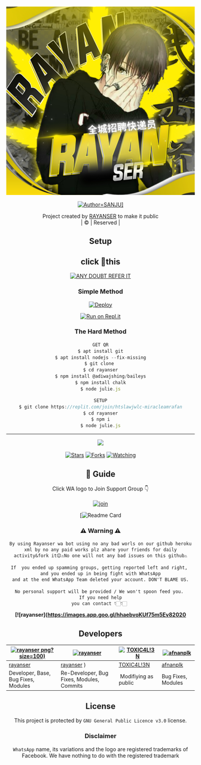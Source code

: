 <div align="center">

 </a>
</p>
<div align="center">
  <p align="center">
<img src=20211028_211021.jpg>
</p>
  <p align="center">
<a href="https://github.com/miracleramfan/rayanser"><img title="Author=SANJU]" src="https://img.shields.io/badge/Author-SANJU" color=blue&style=for-the-badge&logo=whatsapp"></a>
</p>
</div>
<p align="center">
Project created by <a href="https://github.com/miracleramfan/rayanser">RAYANSER</a> to make it public
    <br>
       | © |
        Reserved |
    <br> 
</p>

## Setup
<div align="center"> 


## click 🥳this

 [![ANY DOUBT REFER IT](https://www.linkpicture.com/q/YouTube-Logo-700x394.png)](https://youtube.com/channel/UCUeuLLirgvSEgEkirCwFyyQ)


  ### Simple Method
  
[![Deploy](https://www.herokucdn.com/deploy/button.svg)](https://heroku.com/deploy?template=https://github.com/Miracleramfan/rayanser) 
  
[![Run on Repl.it](https://repl.it/badge/github/quiec/whatsAlfa)](https://replit.com/@rayanser/rayanser)
  
### The Hard Method
```js
GET QR
$ apt install git
$ apt install nodejs --fix-missing
$ git clone 
$ cd rayanser
$ npm install @adiwajshing/baileys
$ npm install chalk
$ node julie.js
```
      
```js
SETUP
$ git clone https://replit.com/join/htslawjwlc-miracleamrafan
$ cd rayanser
$ npm i
$ node julie.js
```

----

  <p align="center">
  <a href="httsp://github.com/Miracleramfan[rayanser>
    
<a href="https://github.com/Miracleramfan/rayanser) ">
<img src="https://img.shields.io/github/repo-size/rayanser?color=green&label=Repo%20total%20size&style=plastic">
<p align="center">
<a href="https://github.com/Miracleramfan/rayanser) "
<img title="Followers" src="https://img.shields.io/github/followers/rayanser?color=blue&style=flat-square"></a>
<a href="https://github.com/Miracleramfan/rayanser) /stargazers/"><img title="Stars" src="https://img.shields.io/github/stars/miracleramfan/rayanser?color=blue&style=flat-square"></a>
<a href="https://github.com/Miracleamrafan/rayanser) /network/members"><img title="Forks" src="https://img.shields.io/github/forks/miracleramfan/rayanser?color=blue&style=flat-square"></a>
<a href="https://github.com/Miracleamrafan/rayanser) /watchers"><img title="Watching" src="https://img.shields.io/github/watchers/miracleramfan/rayanser?label=Watchers&color=blue&style=flat-square"></a>
</p>

## 📢 Guide
Click WA logo to Join Support Group 👇
    <br>
<br>
  [![join](https://github.com/Alien-alfa/PublicBot/blob/main/wlogo.svg.png)](https://chat.whatsapp.com/Lw3fagpYYZdBYbs7TssQPV)
  <div align="center">
       
  [![Readme Card](https://github-readme-stats.vercel.app/api/pin/username=rayanssr]https://github.com/miracleramfan/rayanser?]https://github.com/miracleramfan/rayanser)
  </div>
    
### ⚠ Warning ⚠

```
By using Rayanser wa bot using no any bad worls on our github heroku xml by no any paid works plz ahare your friends for daily activity&fork it😌⚠️No one will not any bad issues on this github⚠️

If  you ended up spamming groups, getting reported left and right, 
and you ended up in being fight with WhatsApp
and at the end WhatsApp Team deleted your account. DON'T BLAME US.

No personal support will be provided / We won't spoon feed you. 
If you need help
you can contact 👇🏻👇🏻 
```
**[![rayanser](https://images.app.goo.gl/hhaebvoKUf75m5Ev82020**

## Developers
  <div align="center">
    
  [![rayanser](https://github.com/miracleramfan/rayanser) png?size=100)](https://github.com/miracleramfan) | [![rayanser](.png?size=100)](https://github.com/miracleramfan) |  [![TOXIC4L!3N](https://github.com/Alien-alfa.png?size=100)](https://github.com/AI-VIKI) | [![afnanplk](https://github.com/afnanplk.png?size=100)](https://github.com/afnanplk) 
----|----|----|----
[rayanser](https://github.com/rayanser) | [rayanser](https://github.com/Miracleramfan/rayanser) ) | [TOXIC4L!3N](https://github.com/AI-VIKI) | [afnanplk](https://github.com/afnanplk) 
Developer, Base, Bug Fixes, Modules| Re-Developer, Bug Fixes, Modules, Commits |  Modifiying  as   public | Bug Fixes, Modules 
  </div>
    


## License
This project is protected by `GNU General Public Licence v3.0` license.

### Disclaimer
`WhatsApp` name, its variations and the logo are registered trademarks of Facebook. We have nothing to do with the registered trademark
